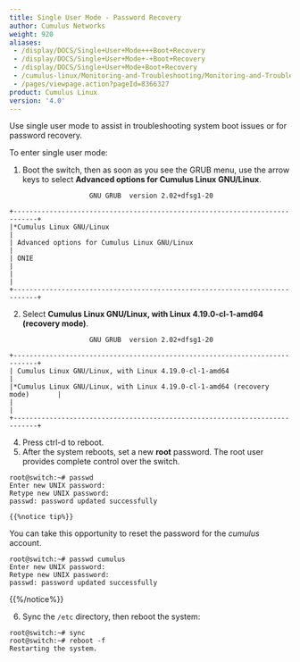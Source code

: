 ```yaml
---
title: Single User Mode - Password Recovery
author: Cumulus Networks
weight: 920
aliases:
 - /display/DOCS/Single+User+Mode+++Boot+Recovery
 - /display/DOCS/Single+User+Mode+-+Boot+Recovery
 - /display/DOCS/Single+User+Mode+Boot+Recovery
 - /cumulus-linux/Monitoring-and-Troubleshooting/Monitoring-and-Troubleshooting/Single-User-Mode-Boot-Recovery
 - /pages/viewpage.action?pageId=8366327
product: Cumulus Linux
version: '4.0'
---
```

Use single user mode to assist in troubleshooting system boot issues or for password recovery.

To enter single user mode:

1. Boot the switch, then as soon as you see the GRUB menu, use the arrow keys to select **Advanced options for Cumulus Linux GNU/Linux**.

```
                    GNU GRUB  version 2.02+dfsg1-20

+----------------------------------------------------------------------------+
|*Cumulus Linux GNU/Linux                                                    |
| Advanced options for Cumulus Linux GNU/Linux                               |
| ONIE                                                                       |
|                                                                            |
+----------------------------------------------------------------------------+
```

2. Select **Cumulus Linux GNU/Linux, with Linux 4.19.0-cl-1-amd64 (recovery mode)**.

```
                    GNU GRUB  version 2.02+dfsg1-20

+----------------------------------------------------------------------------+
| Cumulus Linux GNU/Linux, with Linux 4.19.0-cl-1-amd64                       |
|*Cumulus Linux GNU/Linux, with Linux 4.19.0-cl-1-amd64 (recovery mode)       |
|                                                                            |
+----------------------------------------------------------------------------+  
```

4. Press ctrl-d to reboot.
5. After the system reboots, set a new **root** password. The root user provides complete control over the switch.

```
root@switch:~# passwd
Enter new UNIX password:
Retype new UNIX password:
passwd: password updated successfully
```

    {{%notice tip%}}

You can take this opportunity to reset the password for the *cumulus* account.

```
root@switch:~# passwd cumulus
Enter new UNIX password:
Retype new UNIX password:
passwd: password updated successfully
```

{{%/notice%}}

6. Sync the `/etc` directory, then reboot the system:

```
root@switch:~# sync
root@switch:~# reboot -f
Restarting the system.
```
